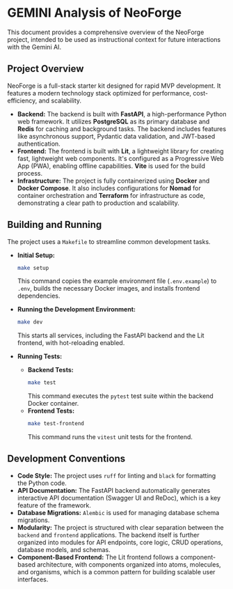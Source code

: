 # GEMINI Analysis of NeoForge

This document provides a comprehensive overview of the NeoForge project, intended to be used as instructional context for future interactions with the Gemini AI.

## Project Overview

NeoForge is a full-stack starter kit designed for rapid MVP development. It features a modern technology stack optimized for performance, cost-efficiency, and scalability.

*   **Backend:** The backend is built with **FastAPI**, a high-performance Python web framework. It utilizes **PostgreSQL** as its primary database and **Redis** for caching and background tasks. The backend includes features like asynchronous support, Pydantic data validation, and JWT-based authentication.
*   **Frontend:** The frontend is built with **Lit**, a lightweight library for creating fast, lightweight web components. It's configured as a Progressive Web App (PWA), enabling offline capabilities. **Vite** is used for the build process.
*   **Infrastructure:** The project is fully containerized using **Docker** and **Docker Compose**. It also includes configurations for **Nomad** for container orchestration and **Terraform** for infrastructure as code, demonstrating a clear path to production and scalability.

## Building and Running

The project uses a `Makefile` to streamline common development tasks.

*   **Initial Setup:**
    ```bash
    make setup
    ```
    This command copies the example environment file (`.env.example`) to `.env`, builds the necessary Docker images, and installs frontend dependencies.

*   **Running the Development Environment:**
    ```bash
    make dev
    ```
    This starts all services, including the FastAPI backend and the Lit frontend, with hot-reloading enabled.

*   **Running Tests:**
    *   **Backend Tests:**
        ```bash
        make test
        ```
        This command executes the `pytest` test suite within the backend Docker container.
    *   **Frontend Tests:**
        ```bash
        make test-frontend
        ```
        This command runs the `vitest` unit tests for the frontend.

## Development Conventions

*   **Code Style:** The project uses `ruff` for linting and `black` for formatting the Python code.
*   **API Documentation:** The FastAPI backend automatically generates interactive API documentation (Swagger UI and ReDoc), which is a key feature of the framework.
*   **Database Migrations:** `Alembic` is used for managing database schema migrations.
*   **Modularity:** The project is structured with clear separation between the `backend` and `frontend` applications. The backend itself is further organized into modules for API endpoints, core logic, CRUD operations, database models, and schemas.
*   **Component-Based Frontend:** The Lit frontend follows a component-based architecture, with components organized into atoms, molecules, and organisms, which is a common pattern for building scalable user interfaces.
